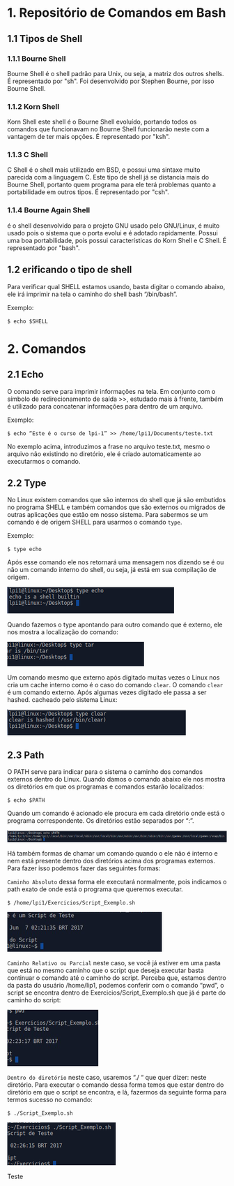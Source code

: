 # 1. Repositório de Comandos em Bash

## 1.1 Tipos de Shell

### 1.1.1 Bourne Shell

Bourne Shell é o shell padrão para Unix, ou seja, a matriz dos outros shells. É
representado por "sh". Foi desenvolvido por Stephen Bourne, por isso Bourne Shell.

### 1.1.2 Korn Shell

Korn Shell este shell é o Bourne Shell evoluído, portando todos os comandos que
funcionavam no Bourne Shell funcionarão neste com a vantagem de ter mais opções. É
representado por "ksh".

### 1.1.3 C Shell

C Shell é o shell mais utilizado em BSD, e possui uma sintaxe muito parecida com a
linguagem C. Este tipo de shell já se distancia mais do Bourne Shell, portanto quem
programa para ele terá problemas quanto a portabilidade em outros tipos. É
representado por "csh".

### 1.1.4 Bourne Again Shell

é o shell desenvolvido para o projeto GNU usado pelo GNU/Linux,
é muito usado pois o sistema que o porta evolui e é adotado rapidamente. Possui uma
boa portabilidade, pois possui características do Korn Shell e C Shell. É representado
por "bash". 

## 1.2 erificando o tipo de shell

Para verificar qual SHELL estamos usando, basta digitar o comando abaixo, ele irá imprimir
na tela o caminho do shell bash “/bin/bash”.

Exemplo:
```
$ echo $SHELL
```


# 2. Comandos

## 2.1 Echo

O comando serve para imprimir informações na tela. Em conjunto com o símbolo de
redirecionamento de saída >>, estudado mais à frente, também é utilizado para concatenar
informações para dentro de um arquivo. 

Exemplo:
```
$ echo “Este é o curso de lpi-1” >> /home/lpi1/Documents/teste.txt
```
No exemplo acima, introduzimos a frase no arquivo teste.txt, mesmo o arquivo não
existindo no diretório, ele é criado automaticamente ao executarmos o comando.

## 2.2 Type

No Linux existem comandos que são internos do shell que já são embutidos no
programa SHELL e também comandos que são externos ou migrados de outras aplicações que
estão em nosso sistema. Para sabermos se um comando é de origem SHELL para usarmos o
comando `type`.

Exemplo: 
```
$ type echo
```
Após esse comando ele nos retornará uma mensagem nos dizendo se é ou não um
comando interno do shell, ou seja, já está em sua compilação de origem.

![alt text](https://github.com/rodrigopdcouto/bash/blob/main/img/img0001.png)

Quando fazemos o type apontando para outro comando que é externo, ele nos mostra a
localização do comando:

![alt text](https://github.com/rodrigopdcouto/bash/blob/main/img/img0002.png)

Um comando mesmo que externo após digitado muitas vezes o Linux nos cria um cache
interno como é o caso do comando `clear`. O comando `clear` é um comando externo.
Após algumas vezes digitado ele passa a ser hashed. cacheado pelo sistema Linux:

![alt text](https://github.com/rodrigopdcouto/bash/blob/main/img/img0003.png)

## 2.3 Path

O PATH serve para indicar para o sistema o caminho dos comandos externos dentro do
Linux. Quando damos o comando abaixo ele nos mostra os diretórios em que os programas e
comandos estarão localizados:

```
$ echo $PATH
```

Quando um comando é acionado ele procura em cada diretório onde está o programa
correspondente. Os diretórios estão separados por “:”.

![alt text](https://github.com/rodrigopdcouto/bash/blob/main/img/img0004.png)

Há também formas de chamar um comando quando o ele não é interno e nem está
presente dentro dos diretórios acima dos programas externos. Para fazer isso podemos fazer
das seguintes formas:

`Caminho Absoluto`
dessa forma ele executará normalmente, pois indicamos o path exato de onde está o
programa que queremos executar.

```
$ /home/lpi1/Exercicios/Script_Exemplo.sh
```
![alt text](https://github.com/rodrigopdcouto/bash/blob/main/img/img0005.png)

`Caminho Relativo ou Parcial`
neste caso, se você já estiver em uma pasta que está no mesmo caminho que o script
que deseja executar basta continuar o comando até o caminho do script. Perceba que,
estamos dentro da pasta do usuário /home/lip1, podemos conferir com o comando “pwd”, o
script se encontra dentro de Exercicios/Script_Exemplo.sh que já é parte do caminho do
script:

![alt text](https://github.com/rodrigopdcouto/bash/blob/main/img/img0006.png)

`Dentro do diretório`
neste caso, usaremos “./ “ que quer dizer: neste diretório. Para executar o comando
dessa forma temos que estar dentro do diretório em que o script se encontra, e lá, fazermos
da seguinte forma para termos sucesso no comando:

```
$ ./Script_Exemplo.sh
```

![alt text](https://github.com/rodrigopdcouto/bash/blob/main/img/img0007.png)

Teste